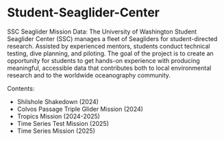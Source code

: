 # Student-Seaglider-Center
SSC Seaglider Mission Data: 
The University of Washington Student Seaglider Center (SSC) manages a fleet of Seagliders for student-directed research. Assisted by experienced mentors, students conduct technical testing, dive planning, and piloting. The goal of the project is to create an opportunity for students to get hands-on experience with producing meaningful, accessible data that contributes both to local environmental research and to the worldwide oceanography community.

Contents: 
- Shilshole Shakedown (2024)
- Colvos Passage Triple Glider Mission (2024)
- Tropics Mission (2024-2025)
- Time Series Test Mission (2025)
- Time Series Mission (2025)
